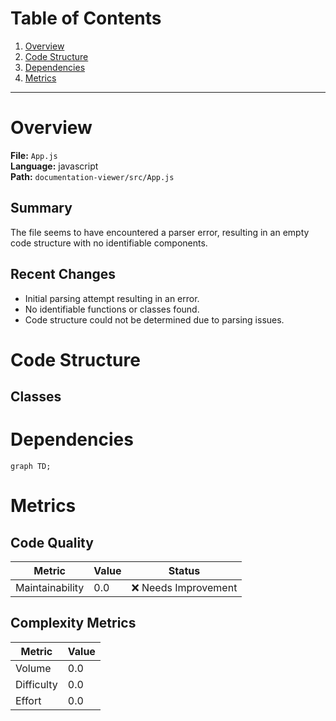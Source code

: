 # Table of Contents

1. [Overview](#overview)
2. [Code Structure](#code-structure)
3. [Dependencies](#dependencies)
4. [Metrics](#metrics)

---

# Overview

**File:** `App.js`  
**Language:** javascript  
**Path:** `documentation-viewer/src/App.js`  

## Summary

The file seems to have encountered a parser error, resulting in an empty code structure with no identifiable components.

## Recent Changes

- Initial parsing attempt resulting in an error.
- No identifiable functions or classes found.
- Code structure could not be determined due to parsing issues.


# Code Structure

## Classes

# Dependencies

```mermaid
graph TD;
```

# Metrics

## Code Quality

| Metric | Value | Status |
|--------|-------|--------|
| Maintainability | 0.0 | ❌ Needs Improvement |
## Complexity Metrics

| Metric | Value |
|--------|--------|
| Volume | 0.0 |
| Difficulty | 0.0 |
| Effort | 0.0 |